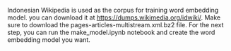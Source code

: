 Indonesian Wikipedia is used as the corpus for training word embedding model. you can download it at https://dumps.wikimedia.org/idwiki/. Make sure to download the pages-articles-multistream.xml.bz2 file. For the next step, you can run the make_model.ipynb notebook and create the word embedding model you want.